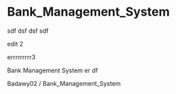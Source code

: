 

# Bank_Management_System
sdf
dsf
dsf
sdf

edit 2

errrrrrrrr3

Bank Management System 
er
df

Badawy02
/
Bank_Management_System

